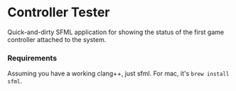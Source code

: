 # Controller Tester
Quick-and-dirty SFML application for showing the status of the first game controller attached to the system.

### Requirements

Assuming you have a working clang++, just sfml. For mac, it's `brew install sfml`.